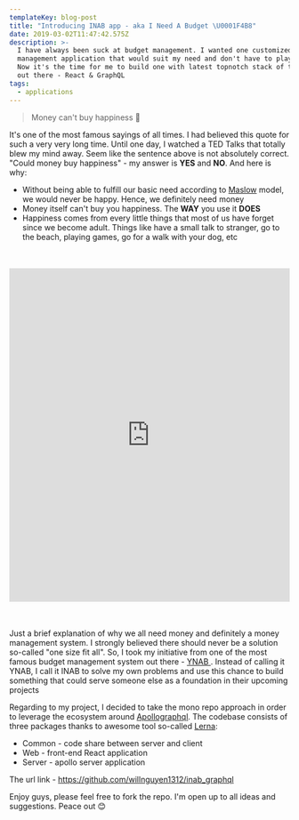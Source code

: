 ```yaml
---
templateKey: blog-post
title: "Introducing INAB app - aka I Need A Budget \U0001F4B8"
date: 2019-03-02T11:47:42.575Z
description: >-
  I have always been suck at budget management. I wanted one customized budget
  management application that would suit my need and don't have to play for it.
  Now it's the time for me to build one with latest topnotch stack of technology
  out there - React & GraphQL
tags:
  - applications
---
```

> Money can't buy happiness 💞

It's one of the most famous sayings of all times. I had believed this quote for such a very very long time. Until one day, I watched a TED Talks that totally blew my mind away. Seem like the sentence above is not absolutely correct. "Could money buy happiness" - my answer is **YES** and **NO**. And here is why:

* Without being able to fulfill our basic need according to [Maslow](https://www.simplypsychology.org/maslow.html) model, we would never be happy. Hence, we definitely need money
* Money itself can't buy you happiness. The **WAY** you use it **DOES**
* Happiness comes from every little things that most of us have forget since we become adult. Things like have a small talk to stranger, go to the beach, playing games, go for a walk with your dog, etc 

<br />

<br />

<iframe width="100%" height="600" src="https://www.youtube.com/embed/ZwGEQcFo9RE" frameborder="0" allow="accelerometer; autoplay; encrypted-media; gyroscope; picture-in-picture" allowfullscreen></iframe>

<br />

<br />

<br />

Just a brief explanation of why we all need money and definitely a money management system. I strongly believed there should never be a solution so-called "one size fit all". So, I took my initiative from one of the most famous budget management system out there - [YNAB ](https://www.youneedabudget.com/). Instead of calling it YNAB, I call it INAB to solve my own problems and use this chance to build something that could serve someone else as a foundation in their upcoming projects

Regarding to my project, I decided to take the mono repo approach in order to leverage the ecosystem around [Apollographql](https://www.apollographql.com/). The codebase consists of three packages thanks to awesome tool so-called [Lerna](https://lernajs.io/):

* Common - code share between server and client
* Web - front-end React application
* Server - apollo server application

The url link - <https://github.com/willnguyen1312/inab_graphql>

Enjoy guys, please feel free to fork the repo. I'm open up to all ideas and suggestions. Peace out 😊
